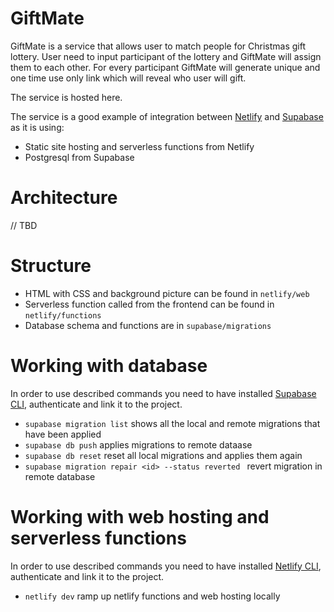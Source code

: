 # GiftMate

GiftMate is a service that allows user to match people for Christmas gift lottery. User need to input participant of the lottery and GiftMate will assign them to each other. For every participant GiftMate will generate unique and one time use only link which will reveal who user will gift.

The service is hosted here.

The service is a good example of integration between [Netlify](https://www.netlify.com/) and [Supabase](https://supabase.com/) as it is using:
* Static site hosting and serverless functions from Netlify
* Postgresql from Supabase

# Architecture

// TBD

# Structure

* HTML with CSS and background picture can be found in `netlify/web`
* Serverless function called from the frontend can be found in `netlify/functions`
* Database schema and functions are in `supabase/migrations`

# Working with database

In order to use described commands you need to have installed [Supabase CLI](https://supabase.com/docs/reference/cli/start), authenticate and link it to the project.

* `supabase migration list` shows all the local and remote migrations that have been applied
* `supabase db push` applies migrations to remote dataase
* `supabase db reset` reset all local migrations and applies them again
* `supabase migration repair <id> --status reverted ` revert migration in remote database

# Working with web hosting and serverless functions

In order to use described commands you need to have installed [Netlify CLI](https://docs.netlify.com/cli/get-started/), authenticate and link it to the project.

* `netlify dev` ramp up netlify functions and web hosting locally
